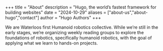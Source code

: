 +++
title = "About"
description = "Hugo, the world’s fastest framework for building websites"
date = "2024-10-29"
aliases = ["about-us","about-hugo","contact"]
author = "Hugo Authors"
+++

We are Waterloos first Humanoid robotics collective. While we’re still in the early stages, we’re organizing weekly reading groups to explore the foundations of robotics, specifically humanoid robotics, with the goal of applying what we learn to hands-on projects.


